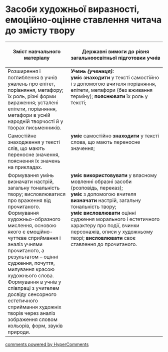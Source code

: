 <div id="hypercomments_widget" class="js-hypercomments-widget invisible"></div>

# Засоби художньої виразності, емоційно-оцінне ставлення читача до змісту твору

<table>
<thead>
  <tr>
    <th width="40%" align="center"><p>Зміст навчального матеріалу</p></td>
    <th width="60%" align="center"><p>Державні вимоги до рівня загальноосвітньої підготовки учнів</p></td>
  </tr>
</thead>
<tbody>
  <tr>
    <td width="40%" style="vertical-align:top !important;">
Розширення і поглиблення в учнів уявлень про епітет, порівняння, метафору; їх роль, різні форми вираження; усталені епітети, порівняння, метафори в усній народній творчості й у творах письменників.</td>
    <td width="60%" style="vertical-align:top !important;">
<i><b>Учень (учениця):</b></i><br>
<b>уміє знаходити</b> у тексті самостійно і з допомогою вчителя порівняння, епітети, метафори (без вживання терміну); <b>пояснювати</b> їх роль у тексті;<br></td>
  </tr>
  <tr>
    <td width="40%" style="vertical-align:top !important;">
Самостійне знаходження у тексті слів, що мають переносне значення, пояснення їх значень на прикладах.<br></td>
    <td width="60%" style="vertical-align:top !important;">
<b>уміє</b> самостійно <b>знаходити</b> у тексті слова, що мають переносне значення;<br></td>
  </tr>
  <tr>
    <td width="40%" style="vertical-align:top !important;">
Формування умінь визначати настрій, загальну тональність твору; висловлюватися про враження від прочитаного.<br>
Формування художньо-образного мислення, основою якого є емоційно-чуттєве сприймання і аналіз учнями прочитаного, а результатом – оцінні судження, почуття, милування красою художнього слова.<br>
Формування в учнів у співпраці з учителем досвіду сенсорного естетичного сприймання художніх творів через аналіз зображення словом кольорів, форм, звуків природи. <br></td>
    <td width="60%" style="vertical-align:top !important;">
<b>уміє використовувати</b> у власному мовленні образні засоби (розповідь, переказ);<br>
<b>уміє</b> з допомогою вчителя <b>визначати</b> настрій, загальну тональність твору;<br>
<b>уміє висловлювати</b> оцінні судження морального і естетичного характеру про події, вчинки персонажів, описи у художньому творі; <b>висловлювати</b> своє ставлення до прочитаного.<br></td>
  </tr>
</tbody>
</table>

<div class="js-hypercomments-container">
<a href="http://hypercomments.com" class="hc-link" title="comments widget">comments powered by HyperComments</a>
</div>